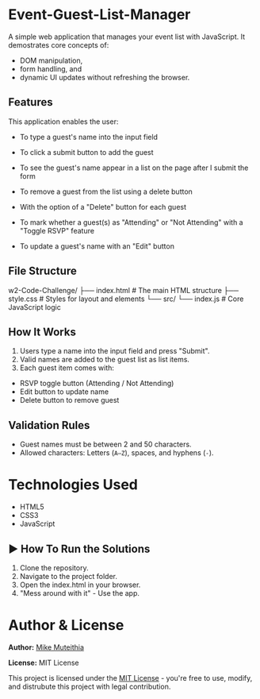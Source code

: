 # Event-Guest-List-Manager

A simple web application that manages your event list with JavaScript.
It demostrates core concepts of: 
- DOM manipulation, 
- form handling, and 
- dynamic UI updates without refreshing the browser.


## Features

This application enables the user:

- To type a guest's name into the input field

- To click a submit button to add the guest

- To see the guest's name appear in a list on the page after I submit the form

- To remove a guest from the list using a delete button

- With the option of a "Delete" button for each guest

- To mark whether a guest(s) as "Attending" or "Not Attending" with a "Toggle RSVP" feature

- To update a guest's name with an "Edit" button

## File Structure
w2-Code-Challenge/
├── index.html # The main HTML structure
├── style.css # Styles for layout and elements
└── src/
└── index.js # Core JavaScript logic


## How It Works

 1. Users type a name into the input field and press "Submit".
 2. Valid names are added to the guest list as list items.
 3. Each guest item comes with:
   - RSVP toggle button (Attending / Not Attending)
   - Edit button to update name
   - Delete button to remove guest


## Validation Rules

- Guest names must be between 2 and 50 characters.
- Allowed characters: Letters (`A–Z`), spaces, and hyphens (`-`).


# Technologies Used

- HTML5
- CSS3
- JavaScript


## ▶️ How To Run the Solutions

1. Clone the repository.
2. Navigate to the project folder.
3. Open the index.html in your browser.
4. "Mess around with it" - Use the app.


# Author & License

**Author:** [Mike Muteithia](https://github.com/Mike-Muteithia-SH)

**License:** MIT License

This project is licensed under the [MIT License](LICENSE) - you're free to use, modify, and distrubute this project with legal contribution. 


